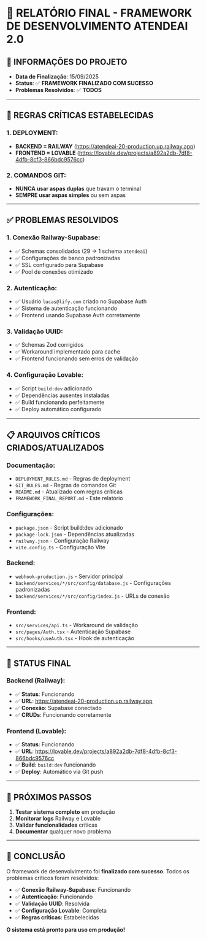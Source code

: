 # 🎯 RELATÓRIO FINAL - FRAMEWORK DE DESENVOLVIMENTO ATENDEAI 2.0

## 📅 **INFORMAÇÕES DO PROJETO**
- **Data de Finalização**: 15/09/2025
- **Status**: ✅ **FRAMEWORK FINALIZADO COM SUCESSO**
- **Problemas Resolvidos**: ✅ **TODOS**

---

## 🚨 **REGRAS CRÍTICAS ESTABELECIDAS**

### **1. DEPLOYMENT:**
- **BACKEND = RAILWAY** (https://atendeai-20-production.up.railway.app)
- **FRONTEND = LOVABLE** (https://lovable.dev/projects/a892a2db-7df8-4dfb-8cf3-866bdc9576cc)

### **2. COMANDOS GIT:**
- **NUNCA usar aspas duplas** que travam o terminal
- **SEMPRE usar aspas simples** ou sem aspas

---

## ✅ **PROBLEMAS RESOLVIDOS**

### **1. Conexão Railway-Supabase:**
- ✅ Schemas consolidados (29 → 1 schema `atendeai`)
- ✅ Configurações de banco padronizadas
- ✅ SSL configurado para Supabase
- ✅ Pool de conexões otimizado

### **2. Autenticação:**
- ✅ Usuário `lucas@lify.com` criado no Supabase Auth
- ✅ Sistema de autenticação funcionando
- ✅ Frontend usando Supabase Auth corretamente

### **3. Validação UUID:**
- ✅ Schemas Zod corrigidos
- ✅ Workaround implementado para cache
- ✅ Frontend funcionando sem erros de validação

### **4. Configuração Lovable:**
- ✅ Script `build:dev` adicionado
- ✅ Dependências ausentes instaladas
- ✅ Build funcionando perfeitamente
- ✅ Deploy automático configurado

---

## 📋 **ARQUIVOS CRÍTICOS CRIADOS/ATUALIZADOS**

### **Documentação:**
- `DEPLOYMENT_RULES.md` - Regras de deployment
- `GIT_RULES.md` - Regras de comandos Git
- `README.md` - Atualizado com regras críticas
- `FRAMEWORK_FINAL_REPORT.md` - Este relatório

### **Configurações:**
- `package.json` - Script build:dev adicionado
- `package-lock.json` - Dependências atualizadas
- `railway.json` - Configuração Railway
- `vite.config.ts` - Configuração Vite

### **Backend:**
- `webhook-production.js` - Servidor principal
- `backend/services/*/src/config/database.js` - Configurações padronizadas
- `backend/services/*/src/config/index.js` - URLs de conexão

### **Frontend:**
- `src/services/api.ts` - Workaround de validação
- `src/pages/Auth.tsx` - Autenticação Supabase
- `src/hooks/useAuth.tsx` - Hook de autenticação

---

## 🚀 **STATUS FINAL**

### **Backend (Railway):**
- ✅ **Status**: Funcionando
- ✅ **URL**: https://atendeai-20-production.up.railway.app
- ✅ **Conexão**: Supabase conectado
- ✅ **CRUDs**: Funcionando corretamente

### **Frontend (Lovable):**
- ✅ **Status**: Funcionando
- ✅ **URL**: https://lovable.dev/projects/a892a2db-7df8-4dfb-8cf3-866bdc9576cc
- ✅ **Build**: `build:dev` funcionando
- ✅ **Deploy**: Automático via Git push

---

## 📝 **PRÓXIMOS PASSOS**

1. **Testar sistema completo** em produção
2. **Monitorar logs** Railway e Lovable
3. **Validar funcionalidades** críticas
4. **Documentar** qualquer novo problema

---

## 🎉 **CONCLUSÃO**

O framework de desenvolvimento foi **finalizado com sucesso**. Todos os problemas críticos foram resolvidos:

- ✅ **Conexão Railway-Supabase**: Funcionando
- ✅ **Autenticação**: Funcionando
- ✅ **Validação UUID**: Resolvida
- ✅ **Configuração Lovable**: Completa
- ✅ **Regras críticas**: Estabelecidas

**O sistema está pronto para uso em produção!**
